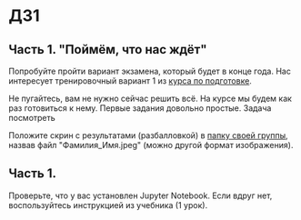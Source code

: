 # ДЗ1

## Часть 1. "Поймём, что нас ждёт"

Попробуйте пройти вариант экзамена, который будет в конце года. Нас интересует тренировочный вариант 1 из [курса по подготовке](https://edu.hse.ru/course/view.php?id=133864).

Не пугайтесь, вам не нужно сейчас решить всё. На курсе мы будем как раз готовиться к нему. Первые задания довольно простые. Задача посмотреть

Положите скрин с результатами (разбалловкой) в [папку своей группы](https://drive.google.com/drive/folders/1wCRu7d9DafxGfSm4ZvRFnhwCQ9I9h2O2?usp=sharing), назвав файл "Фамилия_Имя.jpeg" (можно другой формат изображения).

## Часть 1.
Проверьте, что у вас установлен Jupyter Notebook. Если вдруг нет, воспользуйтесь инструкцией из учебника (1 урок).
